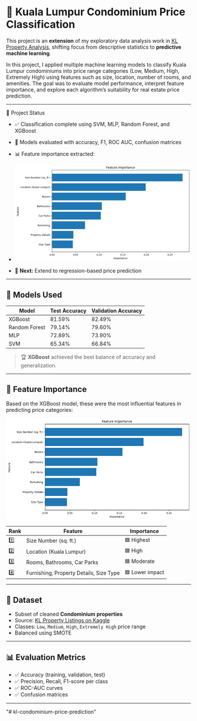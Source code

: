 # 🧠 Kuala Lumpur Condominium Price Classification

This project is an **extension** of my exploratory data analysis work in [KL Property Analysis](https://github.com/MarcusWey/kl-property-analysis), shifting focus from descriptive statistics to **predictive machine learning**.

In this project, I applied multiple machine learning models to classify Kuala Lumpur condominiums into price range categories (Low, Medium, High, Extremely High) using features such as size, location, number of rooms, and amenities. The goal was to evaluate model performance, interpret feature importance, and explore each algorithm’s suitability for real estate price prediction.

---

🔄 Project Status

- ✅ Classification complete using SVM, MLP, Random Forest, and XGBoost  
- 🧪 Models evaluated with accuracy, F1, ROC AUC, confusion matrices  
- 📊 Feature importance extracted:

- ![Feature Importance – XGBoost](visuals/XGB_feature_importance.png)

- 🔁 **Next:** Extend to regression-based price prediction

---

## 🧪 Models Used

| Model          | Test Accuracy | Validation Accuracy |
|----------------|---------------|---------------------|
| XGBoost        | 81.59%        | 82.49%              |
| Random Forest  | 79.14%        | 79.60%              |
| MLP            | 72.89%        | 73.90%              |
| SVM            | 65.34%        | 66.84%              |

> 🏆 **XGBoost** achieved the best balance of accuracy and generalization.

---

## 🧠 Feature Importance

Based on the XGBoost model, these were the most influential features in predicting price categories:

![XGBoost Feature Importance](visuals/XGB_feature_importance.png)

| Rank | Feature                 | Importance |
|------|-------------------------|------------|
| 1️⃣   | Size Number (sq. ft.)    | 🟦 Highest |
| 2️⃣   | Location (Kuala Lumpur) | 🟦 High    |
| 3️⃣   | Rooms, Bathrooms, Car Parks | 🟦 Moderate |
| 4️⃣   | Furnishing, Property Details, Size Type | 🟦 Lower impact |

---

## 📌 Dataset

- Subset of cleaned **Condominium properties**
- Source: [KL Property Listings on Kaggle](https://www.kaggle.com/datasets/dragonduck/property-listings-in-kuala-lumpur)
- Classes: `Low`, `Medium`, `High`, `Extremely High` price range
- Balanced using SMOTE

---

## 📊 Evaluation Metrics

- ✅ Accuracy (training, validation, test)
- ✅ Precision, Recall, F1-score per class
- ✅ ROC-AUC curves
- ✅ Confusion matrices

---

"# kl-condominium-price-prediction" 

